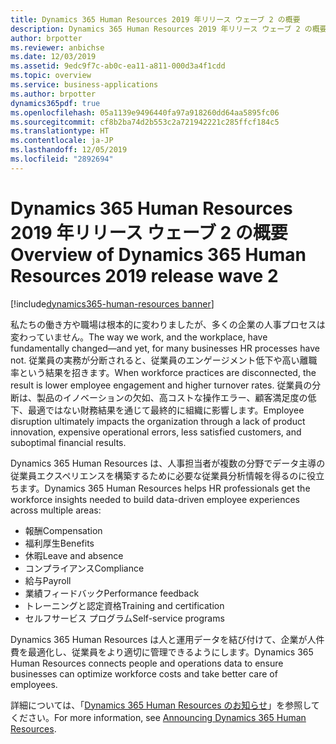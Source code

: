 ```yaml
---
title: Dynamics 365 Human Resources 2019 年リリース ウェーブ 2 の概要
description: Dynamics 365 Human Resources 2019 年リリース ウェーブ 2 の概要
author: brpotter
ms.reviewer: anbichse
ms.date: 12/03/2019
ms.assetid: 9edc9f7c-ab0c-ea11-a811-000d3a4f1cdd
ms.topic: overview
ms.service: business-applications
ms.author: brpotter
dynamics365pdf: true
ms.openlocfilehash: 05a1139e9496440fa97a918260dd64aa5895fc06
ms.sourcegitcommit: cf8b2ba74d2b553c2a721942221c285ffcf184c5
ms.translationtype: HT
ms.contentlocale: ja-JP
ms.lasthandoff: 12/05/2019
ms.locfileid: "2892694"
---
```

# <a name="overview-of-dynamics-365-human-resources-2019-release-wave-2"></a><span data-ttu-id="b5042-103">Dynamics 365 Human Resources 2019 年リリース ウェーブ 2 の概要</span><span class="sxs-lookup"><span data-stu-id="b5042-103">Overview of Dynamics 365 Human Resources 2019 release wave 2</span></span>
[!include[dynamics365-human-resources banner](../includes/dynamics365-human-resources.md)]

<!--overview start-->
<span data-ttu-id="b5042-104">私たちの働き方や職場は根本的に変わりましたが、多くの企業の人事プロセスは変わっていません。</span><span class="sxs-lookup"><span data-stu-id="b5042-104">The way we work, and the workplace, have fundamentally changed—and yet, for many businesses HR processes have not.</span></span> <span data-ttu-id="b5042-105">従業員の実務が分断されると、従業員のエンゲージメント低下や高い離職率という結果を招きます。</span><span class="sxs-lookup"><span data-stu-id="b5042-105">When workforce practices are disconnected, the result is lower employee engagement and higher turnover rates.</span></span> <span data-ttu-id="b5042-106">従業員の分断は、製品のイノベーションの欠如、高コストな操作エラー、顧客満足度の低下、最適ではない財務結果を通じて最終的に組織に影響します。</span><span class="sxs-lookup"><span data-stu-id="b5042-106">Employee disruption ultimately impacts the organization through a lack of product innovation, expensive operational errors, less satisfied customers, and suboptimal financial results.</span></span>
 
<span data-ttu-id="b5042-107">Dynamics 365 Human Resources は、人事担当者が複数の分野でデータ主導の従業員エクスペリエンスを構築するために必要な従業員分析情報を得るのに役立ちます。</span><span class="sxs-lookup"><span data-stu-id="b5042-107">Dynamics 365 Human Resources helps HR professionals get the workforce insights needed to build data-driven employee experiences across multiple areas:</span></span>

- <span data-ttu-id="b5042-108">報酬</span><span class="sxs-lookup"><span data-stu-id="b5042-108">Compensation</span></span>
- <span data-ttu-id="b5042-109">福利厚生</span><span class="sxs-lookup"><span data-stu-id="b5042-109">Benefits</span></span>
- <span data-ttu-id="b5042-110">休暇</span><span class="sxs-lookup"><span data-stu-id="b5042-110">Leave and absence</span></span>
- <span data-ttu-id="b5042-111">コンプライアンス</span><span class="sxs-lookup"><span data-stu-id="b5042-111">Compliance</span></span>
- <span data-ttu-id="b5042-112">給与</span><span class="sxs-lookup"><span data-stu-id="b5042-112">Payroll</span></span>
- <span data-ttu-id="b5042-113">業績フィードバック</span><span class="sxs-lookup"><span data-stu-id="b5042-113">Performance feedback</span></span>
- <span data-ttu-id="b5042-114">トレーニングと認定資格</span><span class="sxs-lookup"><span data-stu-id="b5042-114">Training and certification</span></span>
- <span data-ttu-id="b5042-115">セルフサービス プログラム</span><span class="sxs-lookup"><span data-stu-id="b5042-115">Self-service programs</span></span> 

<span data-ttu-id="b5042-116">Dynamics 365 Human Resources は人と運用データを結び付けて、企業が人件費を最適化し、従業員をより適切に管理できるようにします。</span><span class="sxs-lookup"><span data-stu-id="b5042-116">Dynamics 365 Human Resources connects people and operations data to ensure businesses can optimize workforce costs and take better care of employees.</span></span>

<span data-ttu-id="b5042-117">詳細については、「[Dynamics 365 Human Resources のお知らせ](https://go.microsoft.com/fwlink/?linkid=2112538)」を参照してください。</span><span class="sxs-lookup"><span data-stu-id="b5042-117">For more information, see [Announcing Dynamics 365 Human Resources](https://go.microsoft.com/fwlink/?linkid=2112538).</span></span>

<!--overview end-->
